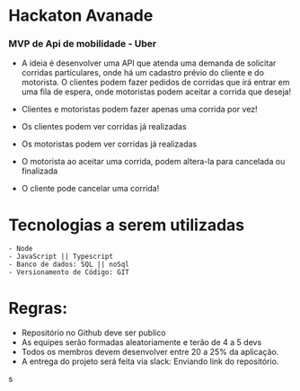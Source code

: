 # Hackaton Avanade

### MVP de Api de mobilidade - Uber

- A ideia é desenvolver uma API que atenda uma demanda de solicitar corridas particulares, onde há um cadastro prévio do cliente e do motorista. O clientes podem fazer pedidos de corridas que irá entrar em uma fila de espera, onde motoristas podem aceitar a corrida que deseja!

- Clientes e motoristas podem fazer apenas uma corrida por vez!
- Os clientes podem ver corridas já realizadas
- Os motoristas podem ver corridas já realizadas
- O motorista ao aceitar uma corrida, podem altera-la para cancelada ou finalizada
- O cliente pode cancelar uma corrida!

# Tecnologias a serem utilizadas

    - Node
    - JavaScript || Typescript
    - Banco de dados: SQL || noSql
    - Versionamento de Código: GIT

# Regras:

- Repositório no Github deve ser publico
- As equipes serão formadas aleatoriamente e terão de 4 a 5 devs
- Todos os membros devem desenvolver entre 20 a 25% da aplicação.
- A entrega do projeto será feita via slack: Enviando link do repositório.

s